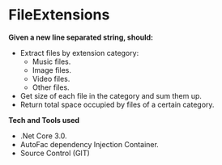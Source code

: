 # FileExtensions

**Given a new line separated string, should:**

- Extract files by extension category:
  - Music files.
  - Image files.
  - Video files.
  - Other files.
- Get size of each file in the category and sum them up.
- Return total space occupied by files of a certain category.

**Tech and Tools used**

- .Net Core 3.0.
- AutoFac dependency Injection Container.
- Source Control (GIT)
